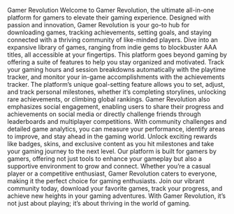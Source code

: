 Gamer Revolution
Welcome to Gamer Revolution, the ultimate all-in-one platform for gamers to elevate their gaming experience. Designed with passion and innovation, Gamer Revolution is your go-to hub for downloading games, tracking achievements, setting goals, and staying connected with a thriving community of like-minded players. Dive into an expansive library of games, ranging from indie gems to blockbuster AAA titles, all accessible at your fingertips.
This platform goes beyond gaming by offering a suite of features to help you stay organized and motivated. Track your gaming hours and session breakdowns automatically with the playtime tracker, and monitor your in-game accomplishments with the achievements tracker. The platform’s unique goal-setting feature allows you to set, adjust, and track personal milestones, whether it’s completing storylines, unlocking rare achievements, or climbing global rankings.
Gamer Revolution also emphasizes social engagement, enabling users to share their progress and achievements on social media or directly challenge friends through leaderboards and multiplayer competitions. With community challenges and detailed game analytics, you can measure your performance, identify areas to improve, and stay ahead in the gaming world. Unlock exciting rewards like badges, skins, and exclusive content as you hit milestones and take your gaming journey to the next level.
Our platform is built for gamers by gamers, offering not just tools to enhance your gameplay but also a supportive environment to grow and connect. Whether you’re a casual player or a competitive enthusiast, Gamer Revolution caters to everyone, making it the perfect choice for gaming enthusiasts. Join our vibrant community today, download your favorite games, track your progress, and achieve new heights in your gaming adventures. With Gamer Revolution, it’s not just about playing; it’s about thriving in the world of gaming.

